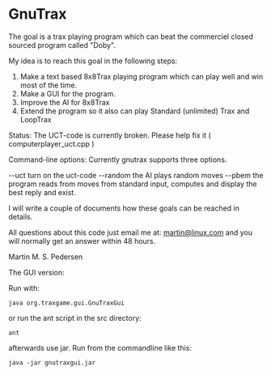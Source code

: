 GnuTrax
=======

The goal is a trax playing program which can beat the commerciel
closed sourced program called "Doby".

My idea is to reach this goal in the following steps:

1. Make a text based 8x8Trax playing program which can play
   well and win most of the time.
2. Make a GUI for the program.
3. Improve the AI for 8x8Trax
4. Extend the program so it also can play Standard (unlimited) Trax and
   LoopTrax

Status: 
The UCT-code is currently broken. 
Please help fix it ( computerplayer_uct.cpp )

Command-line options:
Currently gnutrax supports three options.

--uct turn on the uct-code
--random the AI plays random moves
--pbem the program reads from moves from standard input,
  computes and display the best reply and exist.

I will write a couple of documents how these goals can be reached
in details.

All questions about this code just email me at: martin@linux.com and
you will normally get an answer within 48 hours.

Martin M. S. Pedersen

The GUI version:

Run with:

```
java org.traxgame.gui.GnuTraxGui
```

or run the ant script in the src directory:

```
ant
```

afterwards use jar. Run from the commandline like this:

```
java -jar gnutraxgui.jar
```

